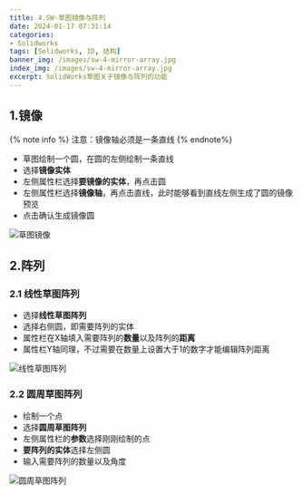 ```yaml
---
title: 4.SW-草图镜像与阵列
date: 2024-01-17 07:31:14
categories:
- Solidworks
tags: [Solidworks, 3D, 结构]
banner_img: /images/sw-4-mirror-array.jpg
index_img: /images/sw-4-mirror-array.jpg
excerpt: SolidWorks草图关于镜像与阵列的功能
---
```


## 1.镜像
{% note info %}
注意：镜像轴必须是一条直线
{% endnote%}

- 草图绘制一个圆，在圆的左侧绘制一条直线
- 选择**镜像实体**
- 左侧属性栏选择**要镜像的实体**，再点击圆
- 左侧属性栏选择**镜像轴**，再点击直线，此时能够看到直线左侧生成了圆的镜像预览
- 点击确认生成镜像圆

![草图镜像](mirror.gif)

## 2.阵列
### 2.1 线性草图阵列
- 选择**线性草图阵列**
- 选择右侧圆，即需要阵列的实体
- 属性栏在X轴填入需要阵列的**数量**以及阵列的**距离**
- 属性栏Y轴同理，不过需要在数量上设置大于1的数字才能编辑阵列距离

![线性草图阵列](line_array.gif)

### 2.2 圆周草图阵列
- 绘制一个点
- 选择**圆周草图阵列**
- 左侧属性栏的**参数**选择刚刚绘制的点
- **要阵列的实体**选择左侧圆
- 输入需要阵列的数量以及角度

![圆周草图阵列](circle_array.gif)
